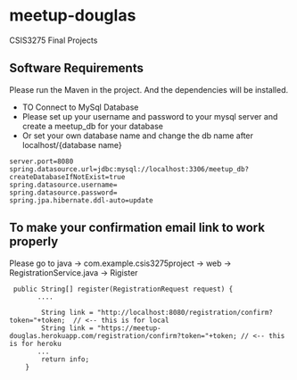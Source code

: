 # meetup-douglas
CSIS3275 Final Projects


## Software Requirements
<p>Please run the Maven in the project. And the dependencies will be installed.</p>

- TO Connect to MySql Database
- Please set up your username and password to your mysql server and create a meetup_db for your database
- Or set your own database name and change the db name after localhost/{database name}

```
server.port=8080
spring.datasource.url=jdbc:mysql://localhost:3306/meetup_db?createDatabaseIfNotExist=true
spring.datasource.username=
spring.datasource.password=
spring.jpa.hibernate.ddl-auto=update
```

## To make your confirmation email link to work properly

<p>Please go to java -> com.example.csis3275project -> web -> RegistrationService.java -> Rigister </p>

```
 public String[] register(RegistrationRequest request) {
       ....

        String link = "http://localhost:8080/registration/confirm?token="+token;  // <-- this is for local 
        String link = "https://meetup-douglas.herokuapp.com/registration/confirm?token="+token; // <-- this is for heroku 
       ...
        return info;
    }
```
